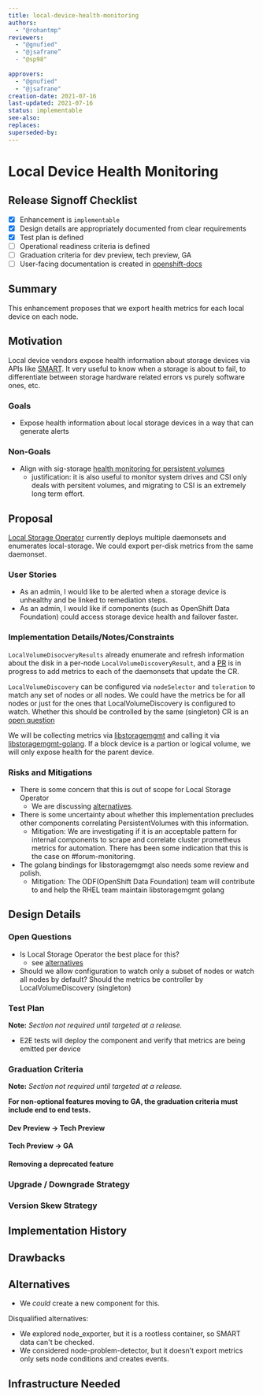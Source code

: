 ```yaml
---
title: local-device-health-monitoring
authors:
  - "@rohantmp"
reviewers:
  - "@gnufied"
  - "@jsafrane”
  - "@sp98"
  
approvers:
  - "@gnufied"
  - "@jsafrane"
creation-date: 2021-07-16
last-updated: 2021-07-16
status: implementable
see-also:
replaces:
superseded-by:
---
```




# Local Device Health Monitoring


## Release Signoff Checklist

- [x] Enhancement is `implementable`
- [x] Design details are appropriately documented from clear requirements
- [x] Test plan is defined
- [ ] Operational readiness criteria is defined
- [ ] Graduation criteria for dev preview, tech preview, GA
- [ ] User-facing documentation is created in [openshift-docs](https://github.com/openshift/openshift-docs/)

## Summary

This enhancement proposes that we export health metrics for each local device on each node.

## Motivation

Local device vendors expose health information about storage devices via APIs like [SMART](https://en.wikipedia.org/wiki/S.M.A.R.T.). It very useful to know when a storage is about to fail, to differentiate between storage hardware related errors vs purely software ones, etc.

### Goals

- Expose health information about local storage devices in a way that can generate alerts

### Non-Goals

- Align with sig-storage [health monitoring for persistent volumes](https://kubernetes.io/blog/2021/04/16/volume-health-monitoring-alpha-update/)
  - justification: it is also useful to monitor system drives and CSI only deals with persitent volumes, and migrating to CSI is an extremely long term effort.

## Proposal

[Local Storage Operator](https://github.com/openshift/local-storage-operator) currently deploys multiple daemonsets and enumerates local-storage. We could export per-disk metrics from the same daemonset.


### User Stories

- As an admin, I would like to be alerted when a storage device is unhealthy and be linked to remediation steps.
- As an admin, I would like if components (such as OpenShift Data Foundation) could access storage device health and failover faster.


### Implementation Details/Notes/Constraints

`LocalVolumeDisocveryResults` already enumerate and refresh information about the disk in a per-node `LocalVolumeDiscoveryResult`, and a [PR](https://github.com/openshift/local-storage-operator/pull/249) is in progress to add metrics to each of the daemonsets that update the CR.

`LocalVolumeDiscovery` can be configured via `nodeSelector` and `toleration` to match any set of nodes or all nodes. We could have the metrics be for all nodes or just for the ones that LocalVolumeDiscovery is configured to watch. Whether this should be controlled by the same (singleton) CR is an [open question](#Open-Questions    )

We will be collecting metrics via [libstoragemgmt](https://github.com/libstorage/libstoragemgmt) and calling it via [libstoragemgmt-golang](https://github.com/libstorage/libstoragemgmt-golang/).
If a block device is a partion or logical volume, we will only expose health for the parent device.


### Risks and Mitigations

- There is some concern that this is out of scope for Local Storage Operator
  - We are discussing [alternatives](#Alternatives).
- There is some uncertainty about whether this implementation precludes other components correlating PersistentVolumes with this information.
  - Mitigation: We are investigating if it is an acceptable pattern for internal components to scrape and correlate cluster prometheus metrics for automation. There has been some indication that this is the case on #forum-monitoring.
- The golang bindings for libstoragemgmgt also needs some review and polish.
  - Mitigation: The ODF(OpenShift Data Foundation) team will contribute to and help the RHEL team maintain libstoragemgmt golang


## Design Details

### Open Questions

- Is Local Storage Operator the best place for this?
  - see [alternatives](#Alternatives)
- Should we allow configuration to watch only a subset of nodes or watch all nodes by default? Should the metrics be controller by LocalVolumeDiscovery (singleton)


### Test Plan

**Note:** *Section not required until targeted at a release.*

- E2E tests will deploy the component and verify that metrics are being emitted per device

### Graduation Criteria

**Note:** *Section not required until targeted at a release.*

**For non-optional features moving to GA, the graduation criteria must include
end to end tests.**

#### Dev Preview -> Tech Preview

#### Tech Preview -> GA

#### Removing a deprecated feature



### Upgrade / Downgrade Strategy



### Version Skew Strategy



## Implementation History


## Drawbacks



## Alternatives

- We *could* create a new component for this.

Disqualified alternatives:
- We explored node_exporter, but it is a rootless container, so SMART data can't be checked.
- We considered node-problem-detector, but it doesn't export metrics only sets node conditions and creates events.

## Infrastructure Needed

